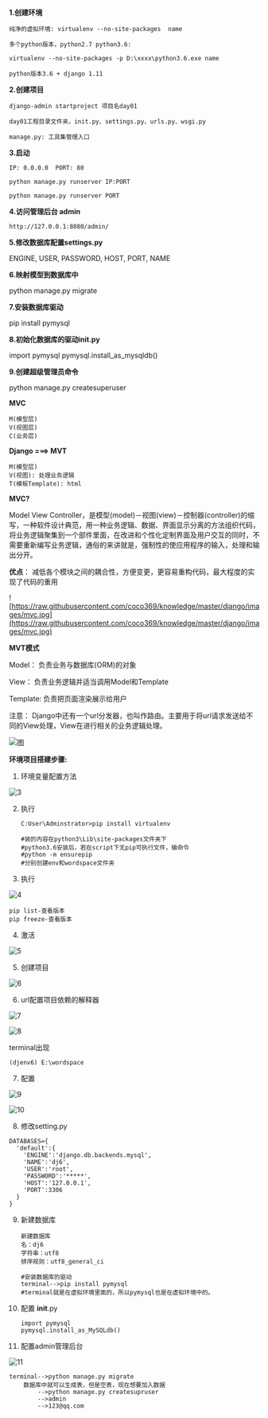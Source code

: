 
**1.创建环境**

```
纯净的虚拟环境: virtualenv --no-site-packages  name

多个python版本，python2.7 python3.6:

virtualenv --no-site-packages -p D:\xxxx\python3.6.exe name

python版本3.6 + django 1.11

```


**2.创建项目**

```
django-admin startproject 项目名day01	

day01工程目录文件夹，init.py、settings.py、urls.py、wsgi.py

manage.py: 工具集管理入口

```


**3.启动**

```
IP: 0.0.0.0  PORT: 80

python manage.py runserver IP:PORT

python manage.py runserver PORT

```


**4.访问管理后台 admin**

```
http://127.0.0.1:8080/admin/
```

**5.修改数据库配置settings.py**

ENGINE, USER, PASSWORD, HOST, PORT, NAME

**6.映射模型到数据库中**

python manage.py migrate

**7.安装数据库驱动**

pip install pymysql

**8.初始化数据库的驱动init.py**

import pymysql
pymysql.install_as_mysqldb()

**9.创建超级管理员命令**

python manage.py createsuperuser



**MVC**

```
M(模型层)
V(视图层)
C(业务层)
```

**Django ===> MVT**

```
M(模型层)
V(视图): 处理业务逻辑
T(模板Template): html
```


**MVC?**

Model View  Controller，是模型(model)－视图(view)－控制器(controller)的缩写，一种软件设计典范，用一种业务逻辑、数据、界面显示分离的方法组织代码，将业务逻辑聚集到一个部件里面，在改进和个性化定制界面及用户交互的同时，不需要重新编写业务逻辑，通俗的来讲就是，强制性的使应用程序的输入，处理和输出分开。

**优点**：
减低各个模块之间的耦合性，方便变更，更容易重构代码，最大程度的实现了代码的重用



![https://raw.githubusercontent.com/coco369/knowledge/master/django/images/mvc.jpg](https://raw.githubusercontent.com/coco369/knowledge/master/django/images/mvc.jpg)



**MVT模式**

Model： 负责业务与数据库(ORM)的对象

View： 负责业务逻辑并适当调用Model和Template

Template: 负责把页面渲染展示给用户

注意： Django中还有一个url分发器，也叫作路由。主要用于将url请求发送给不同的View处理，View在进行相关的业务逻辑处理。





![图](https://github.com/coco369/knowledge/raw/master/django/images/mvc_request_response.png)





**环境项目搭建步骤:**

1.  环境变量配置方法

![3](../image/3.png)



2. 执行

   ```
   C:User\Adminstrator>pip install virtualenv

   #装的内容在python3\Lib\site-packages文件夹下
   #python3.6安装后，若在script下无pip可执行文件，输命令
   #python -m ensurepip
   #分别创建env和wordspace文件夹
   ```

3. 执行


![4](../image/4.png)

```
pip list-查看版本
pip freeze-查看版本
```



4. 激活

![5](../image/5.jpg)



5. 创建项目

![6](../image/6.jpg)

6.  url配置项目依赖的解释器

![7](../image/7.jpg)



![8](../image/8.png)

terminal出现

	(djenv6) E:\wordspace

7. 配置

![9](../image/9.jpg)



![10](../image/10.jpg)

8. 修改setting.py

```
DATABASES={
  'default':{
    'ENGINE':'django.db.backends.mysql',
    'NAME':'dj6',
    'USER':'root',
    'PASSWORD':'*****',
    'HOST':'127.0.0.1',
    'PORT':3306
  }
}	
```

9. 新建数据库

   ```
   新建数据库
   名：dj6
   字符串：utf8
   排序规则：utf8_general_ci

   #安装数据库的驱动
   terminal-->pip install pymysql
   #terminal就是在虚拟环境里面的，所以pymysql也是在虚拟环境中的。
   ```

10. 配置 __init__.py

    ```
    import pymysql
    pymysql.install_as_MySQLdb()
    ```

11. 配置admin管理后台

![11](../image/11.png)

```
terminal-->python manage.py migrate
	数据库中就可以生成表，但是空表，现在想要加入数据
		-->python manage.py createsupruser
		-->admin
		-->123@qq.com
```

